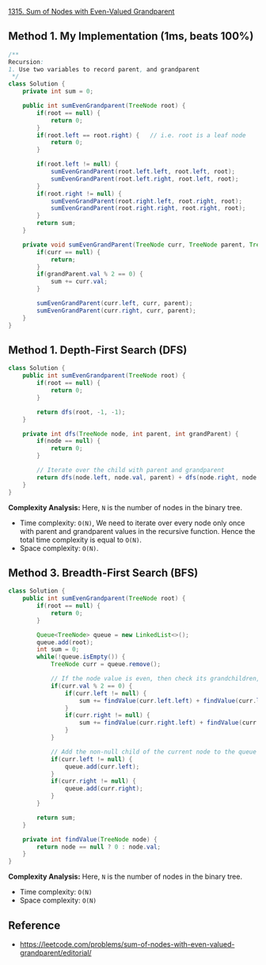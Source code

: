 [1315. Sum of Nodes with Even-Valued Grandparent](https://leetcode.com/problems/sum-of-nodes-with-even-valued-grandparent/description/)


## Method 1. My Implementation (1ms, beats 100%)
```java
/**
Recursion:
1. Use two variables to record parent, and grandparent
 */
class Solution {
    private int sum = 0;

    public int sumEvenGrandparent(TreeNode root) {
        if(root == null) {
            return 0;
        }
        if(root.left == root.right) {   // i.e. root is a leaf node
            return 0;
        }

        if(root.left != null) {
            sumEvenGrandParent(root.left.left, root.left, root);
            sumEvenGrandParent(root.left.right, root.left, root);
        }
        if(root.right != null) {
            sumEvenGrandParent(root.right.left, root.right, root);
            sumEvenGrandParent(root.right.right, root.right, root);
        }
        return sum;
    }

    private void sumEvenGrandParent(TreeNode curr, TreeNode parent, TreeNode grandParent) {
        if(curr == null) {
            return;
        }
        if(grandParent.val % 2 == 0) {
            sum += curr.val;
        }

        sumEvenGrandParent(curr.left, curr, parent);
        sumEvenGrandParent(curr.right, curr, parent);
    }
}
```


## Method 1. Depth-First Search (DFS)
```java
class Solution {
    public int sumEvenGrandparent(TreeNode root) {
        if(root == null) {
            return 0;
        }

        return dfs(root, -1, -1);
    }

    private int dfs(TreeNode node, int parent, int grandParent) {
        if(node == null) {
            return 0;
        }

        // Iterate over the child with parent and grandparent
        return dfs(node.left, node.val, parent) + dfs(node.right, node.val, parent) + (grandParent % 2 == 0 ? node.val : 0);
    }
}
```
**Complexity Analysis:** Here, `N` is the number of nodes in the binary tree.
* Time complexity: `O(N)`, We need to iterate over every node only once with parent and grandparent values in the recursive function. Hence the total time complexity is equal to `O(N)`.
* Space complexity: `O(N)`. 


## Method 3. Breadth-First Search (BFS)
```java
class Solution {
    public int sumEvenGrandparent(TreeNode root) {
        if(root == null) {
            return 0;
        }

        Queue<TreeNode> queue = new LinkedList<>();
        queue.add(root);
        int sum = 0;
        while(!queue.isEmpty()) {
            TreeNode curr = queue.remove();

            // If the node value is even, then check its grandchildren, and add value
            if(curr.val % 2 == 0) {
                if(curr.left != null) {
                    sum += findValue(curr.left.left) + findValue(curr.left.right);
                }
                if(curr.right != null) {
                    sum += findValue(curr.right.left) + findValue(curr.right.right);
                }
            }

            // Add the non-null child of the current node to the queue
            if(curr.left != null) {
                queue.add(curr.left);
            }
            if(curr.right != null) {
                queue.add(curr.right);
            }
        }

        return sum;
    }

    private int findValue(TreeNode node) {
        return node == null ? 0 : node.val;
    }
}
```
**Complexity Analysis:** Here, `N` is the number of nodes in the binary tree.
* Time complexity: `O(N)`
* Space complexity: `O(N)`


## Reference
* https://leetcode.com/problems/sum-of-nodes-with-even-valued-grandparent/editorial/